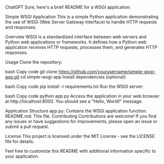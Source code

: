 
ChatGPT
Sure, here's a brief README for a WSGI application:

Simple WSGI Application
This is a simple Python application demonstrating the use of WSGI (Web Server Gateway Interface) to handle HTTP requests and responses.

Overview
WSGI is a standardized interface between web servers and Python web applications or frameworks. It defines how a Python web application receives HTTP requests, processes them, and generates HTTP responses.

Usage
Clone the repository:

bash
Copy code
git clone https://github.com/yourusername/simple-wsgi-app.git
cd simple-wsgi-app
Install dependencies (optional):

bash
Copy code
pip install -r requirements.txt
Run the WSGI server:

bash
Copy code
python app.py
Access the application in your web browser at http://localhost:8000. You should see a "Hello, World!" message.

Application Structure
app.py: Contains the WSGI application function.
README.md: This file.
Contributing
Contributions are welcome! If you find any issues or have suggestions for improvements, please open an issue or submit a pull request.

License
This project is licensed under the MIT License - see the LICENSE file for details.

Feel free to customize this README with additional information specific to your application.



